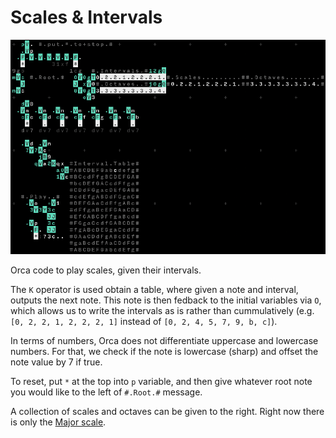 # Scales & Intervals

![scales](./scales.png)

Orca code to play scales, given their intervals.

The `K` operator is used obtain a table, where given a note and interval, outputs the next note. This note is then fedback to the initial variables via `O`, which allows us to write the intervals as is rather than cummulatively (e.g. `[0, 2, 2, 1, 2, 2, 2, 1]` instead of `[0, 2, 4, 5, 7, 9, b, c]`).

In terms of numbers, Orca does not differentiate uppercase and lowercase numbers. For that, we check if the note is lowercase (sharp) and offset the note value by 7 if true.

To reset, put `*` at the top into `p` variable, and then give whatever root note you would like to the left of `#.Root.#` message.

A collection of scales and octaves can be given to the right. Right now there is only the [Major scale](https://en.wikipedia.org/wiki/Major_scale).
